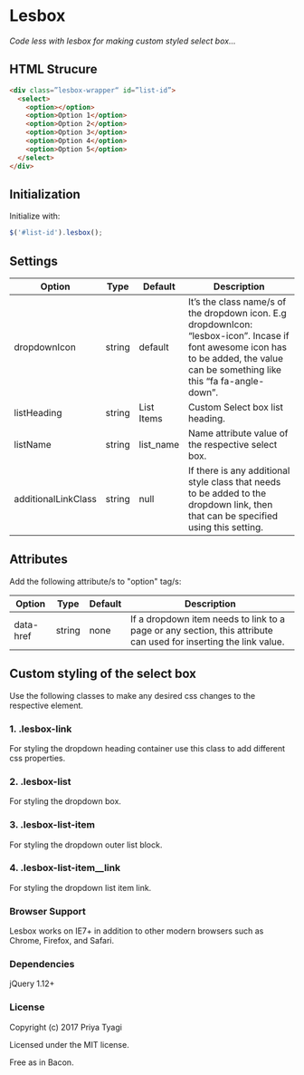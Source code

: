 # Lesbox
_Code less with lesbox for making custom styled select box..._

## HTML Strucure

```html
<div class=”lesbox-wrapper“ id=”list-id”>
  <select>
    <option></option>
    <option>Option 1</option>
    <option>Option 2</option>
    <option>Option 3</option>
    <option>Option 4</option>
    <option>Option 5</option>
  </select>
</div>
```

## Initialization
Initialize with:
```javascript
$('#list-id').lesbox();
```

## Settings

Option | Type | Default | Description
------ | ---- | ------- | -----------
dropdownIcon | string | default | It’s the class name/s of the dropdown icon. E.g dropdownIcon: “lesbox-icon”. Incase if font awesome icon has to be added, the value can be something like this “fa fa-angle-down”.
listHeading | string | List Items | Custom Select box list heading.
listName | string | list_name | Name attribute value of the respective select box.
additionalLinkClass | string | null | If there is any additional style class that needs to be added to the dropdown link, then that can be specified using this setting.

## Attributes

Add the following attribute/s to "option" tag/s:

Option | Type | Default | Description
------ | ---- | ------- | -----------
data-href | string | none | If a dropdown item needs to link to a page or any section, this attribute can used for inserting the link value.

## Custom styling of the select box
Use the following classes to make any desired css changes to the respective element.

### 1.	.lesbox-link
For styling the dropdown heading container use this class to add different css properties.

### 2.	.lesbox-list
For styling the dropdown box.

### 3.	.lesbox-list-item
For styling the dropdown outer list block.

### 4.	.lesbox-list-item__link
For styling the dropdown list item link.

### Browser Support
Lesbox works on IE7+ in addition to other modern browsers such as Chrome, Firefox, and Safari.

### Dependencies
jQuery 1.12+

### License

Copyright (c) 2017 Priya Tyagi

Licensed under the MIT license.

Free as in Bacon.
